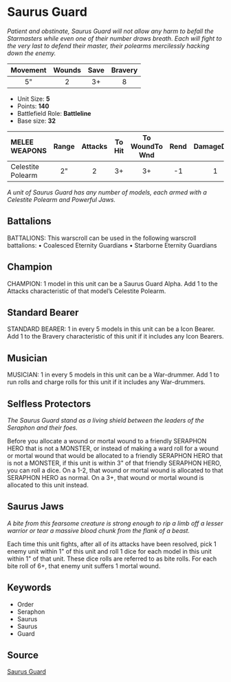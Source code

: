 # Saurus Guard

_Patient and obstinate, Saurus Guard will not allow any harm to befall the Starmasters while even one of their number draws breath. Each will fight to the very last to defend their master, their polearms mercilessly hacking down the enemy._


| Movement | Wounds | Save | Bravery |
|:--------:|:------:|:----:|:-------:|
| 5" | 2 | 3+ | 8 |

* Unit Size: **5**
* Points: **140**
* Battlefield Role: **Battleline**
* Base size: **32**

| MELEE WEAPONS | Range | Attacks | To Hit | To WoundTo Wnd | Rend | DamageDmg |
|:---|:--:|:--:|:--:|:--:|:--:|:--:|
| Celestite Polearm | 2" | 2 | 3+ | 3+ | -1 | 1 |


_A unit of Saurus Guard has any number of models, each armed with a Celestite Polearm and Powerful Jaws._

## Battalions

BATTALIONS: This warscroll can be used in the following warscroll battalions: • Coalesced Eternity Guardians • Starborne Eternity Guardians

## Champion

CHAMPION: 1 model in this unit can be a Saurus Guard Alpha. Add 1 to the Attacks characteristic of that model’s Celestite Polearm.

## Standard Bearer

STANDARD BEARER: 1 in every 5 models in this unit can be a Icon Bearer. Add 1 to the Bravery characteristic of this unit if it includes any Icon Bearers.

## Musician

MUSICIAN: 1 in every 5 models in this unit can be a War-drummer. Add 1 to run rolls and charge rolls for this unit if it includes any War-drummers.

## Selfless Protectors

_The Saurus Guard stand as a living shield between the leaders of the Seraphon and their foes._

Before you allocate a wound or mortal wound to a friendly SERAPHON HERO that is not a MONSTER, or instead of making a ward roll for a wound or mortal wound that would be allocated to a friendly SERAPHON HERO that is not a MONSTER, if this unit is within 3" of that friendly SERAPHON HERO, you can roll a dice. On a 1-2, that wound or mortal wound is allocated to that SERAPHON HERO as normal. On a 3+, that wound or mortal wound is allocated to this unit instead.

## Saurus Jaws

_A bite from this fearsome creature is strong enough to rip a limb off a lesser warrior or tear a massive blood chunk from the flank of a beast._

Each time this unit fights, after all of its attacks have been resolved, pick 1 enemy unit within 1" of this unit and roll 1 dice for each model in this unit within 1" of that unit. These dice rolls are referred to as bite rolls. For each bite roll of 6+, that enemy unit suffers 1 mortal wound.

## Keywords

* Order
* Seraphon
* Saurus
* Saurus
* Guard


## Source

[Saurus Guard](https://wahapedia.ru/aos3/factions/seraphon/Saurus-Guard)
